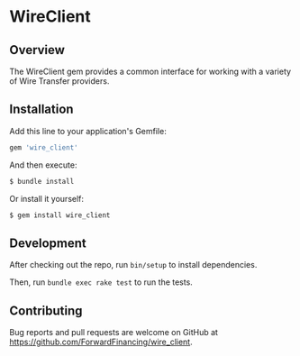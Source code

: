 # WireClient

## Overview

The WireClient gem provides a common interface for working with a variety of Wire Transfer providers.

## Installation

Add this line to your application's Gemfile:

```ruby
gem 'wire_client'
```

And then execute:

```sh
$ bundle install
```

Or install it yourself:

```sh
$ gem install wire_client
```

## Development

After checking out the repo, run `bin/setup` to install dependencies.

Then, run `bundle exec rake test` to run the tests.

## Contributing

Bug reports and pull requests are welcome on GitHub at https://github.com/ForwardFinancing/wire_client.
